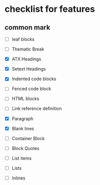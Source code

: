 # checklist for features

## common mark
- [ ] leaf blocks
 - [ ] Thematic Break
 - [x] ATX Headings
 - [x] Setext Headings
 - [x] Indented code blocks
 - [ ] Fenced code block
 - [ ] HTML blocks
 - [ ] Link reference definition
 - [x] Paragraph
 - [x] Blank lines
 
 - [ ] Container Block
  - [ ] Block Quotes
  - [ ] List items
  - [ ] Lists

- [ ] Inlines

